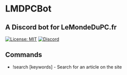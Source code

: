 # LMDPCBot
## A Discord bot for LeMondeDuPC.fr
[![License: MIT](https://img.shields.io/badge/License-MIT-green.svg)](https://wylarel.com/mit/)
[![Discord](https://img.shields.io/badge/Chat-Discord-blue)](https://discord.gg/e878gNR)

## Commands
- !search [keywords] - Search for an article on the site
